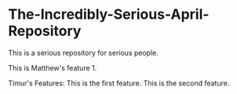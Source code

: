 # The-Incredibly-Serious-April-Repository
This is a serious repository for serious people.

This is Matthew's feature 1.

Timur's Features:
This is the first feature.
This is the second feature.